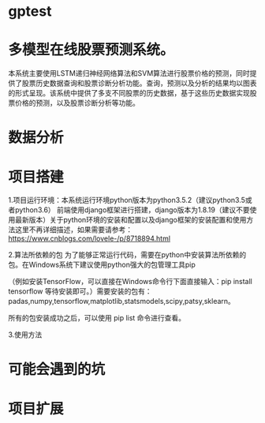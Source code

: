 # gptest 
# 多模型在线股票预测系统。
本系统主要使用LSTM递归神经网络算法和SVM算法进行股票价格的预测，同时提供了股票历史数据查询和股票诊断分析功能。查询，预测以及分析的结果均以图表的形式呈现。该系统中提供了多支不同股票的历史数据，基于这些历史数据实现股票价格的预测，以及股票诊断分析等功能。
# 数据分析

# 项目搭建
1.项目运行环境：本系统运行环境python版本为python3.5.2（建议python3.5或者python3.6） 前端使用django框架进行搭建，django版本为1.8.19（建议不要使用最新版本）关于python环境的安装和配置以及django框架的安装配置和使用方法这里不再详细描述，如果需要请参考：https://www.cnblogs.com/lovele-/p/8718894.html

2.算法所依赖的包
为了能够正常运行代码，需要在python中安装算法所依赖的包。在Windows系统下建议使用python强大的包管理工具pip 

（例如安装TensorFlow，可以直接在Windows命令行下面直接输入：pip install tensorflow 等待安装即可。）需要安装的包有：padas,numpy,tensorflow,matplotlib,statsmodels,scipy,patsy,sklearn。

所有的包安装成功之后，可以使用 pip list 命令进行查看。

3.使用方法

# 可能会遇到的坑

# 项目扩展
